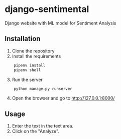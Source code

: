 # django-sentimental
Django website with ML model for Sentiment Analysis

## Installation
1. Clone the repository
2. Install the requirements
```bash
    pipenv install
    pipenv shell
```
3. Run the server
```bash
    python manage.py runserver
```
4. Open the browser and go to http://127.0.0.1:8000/

## Usage
1. Enter the text in the text area.
2. Click on the "Analyze".
